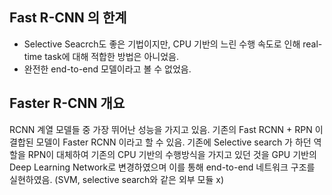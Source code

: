 ## Fast R-CNN 의 한계

* Selective Seacrch도 좋은 기법이지만, CPU 기반의 느린 수행 속도로 인해 real-time task에 대해 적합한 방법은 아니었음. 
* 완전한 end-to-end 모델이라고 볼 수 없었음. 



## Faster R-CNN 개요

RCNN 계열 모델들 중 가장 뛰어난 성능을 가지고 있음. 기존의 Fast RCNN + RPN 이 결합된 모델이 Faster RCNN 이라고 할 수 있음. 기존에 Selective search 가 하던 역할을 RPN이 대체하여 기존의 CPU 기반의 수행방식을 가지고 있던 것을 GPU 기반의 Deep Learning Network로 변경하였으며 이를 통해 end-to-end 네트워크 구조를 실현하였음. (SVM, selective search와 같은 외부 모듈 x)







